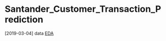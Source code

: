 # Santander_Customer_Transaction_Prediction

[2019-03-04] data [EDA](https://github.com/miniii222/kaggle_competition/tree/master/Santander_Customer_Transaction_Prediction/eda)
